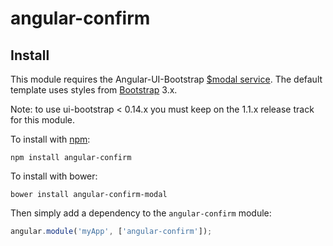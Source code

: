 angular-confirm
===============

## Install
This module requires the Angular-UI-Bootstrap [$modal service](http://angular-ui.github.io/bootstrap/#/modal). The default template uses styles from [Bootstrap](https://getbootstrap.com/) 3.x.

Note: to use ui-bootstrap < 0.14.x you must keep on the 1.1.x release track for this module.

To install with [npm](https://www.npmjs.com/package/angular-confirm):
```
npm install angular-confirm
```

To install with bower: 
```
bower install angular-confirm-modal
```

Then simply add a dependency to the `angular-confirm` module:

```javascript
angular.module('myApp', ['angular-confirm']);
```
